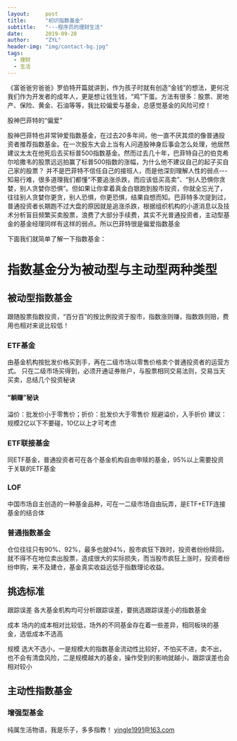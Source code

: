 ```yaml
---
layout:     post
title:      "初识指数基金"
subtitle:   "---程序员的理财生活"
date:       2019-09-28
author:     "ZYL"
header-img: "img/contact-bg.jpg"
tags:
  - 理财
  - 生活
---
```


《富爸爸穷爸爸》罗伯特开篇就讲到，作为孩子时就有创造“金钱”的想法，更何况我们作为开发者的成年人，更是想让钱生钱，“鸡”下蛋。方法有很多：股票、房地产、保险、黄金、石油等等，我比较偏爱与基金，总感觉基金的风险可控！

股神巴菲特的“偏爱”

  股神巴菲特也非常钟爱指数基金，在过去20多年间，他一直不厌其烦的像普通投资者推荐指数基金。在一次股东大会上当有人问道股神身后事会怎么处理，他居然建议太太在他死后去买标普500指数基金。然而过去几十年，巴菲特自己的伯克希尔哈撒韦的股票远远拍赢了标普500指数的涨幅，为什么他不建议自己的起子买自己家的股票？
  并不是巴菲特不信任自己的接班人，而是他深刻理解人性的弱点---知易行难，很多道理我们都懂“不要追涨杀跌，而应该低买高卖”、“别人恐惧你贪婪，别人贪婪你恐惧”。但如果让你拿着真金白银跑到股市投资，你就全忘光了，往往别人贪婪你更贪，别人恐惧，你更恐惧，结果自想而知。巴菲特多次提到过，普通投资者长期跑不过大盘的原因就是追涨杀跌，根据组织机构的小道消息以及技术分析盲目频繁买卖股票，浪费了大部分手续费，其实不光普通投资者，主动型基金的基金经理同样有这样的弱点。所以巴菲特很是偏爱指数基金

  下面我们就简单了解一下指数基金：

# 指数基金分为被动型与主动型两种类型
## 被动型指数基金
跟随股票指数投资，“百分百”的按比例投资于股市，指数涨则赚，指数跌则赔，费用也相对来说比较低！
### ETF基金
由基金机构按批发价格买到手，再在二级市场以零售价格卖个普通投资者的运营方式。
只在二级市场买得到，必须开通证券账户，与股票相同交易法则，交易当天买卖，总结几个投资秘诀
#### “躺赚”秘诀
溢价：批发价小于零售价；折价：批发价大于零售价
规避溢价，入手折价
建议：规模2亿以下不要碰，10亿以上才可考虑

### ETF联接基金
同ETF基金，普通投资者可在各个基金机构自由申赎的基金，95%以上需要投资于关联的ETF基金

### LOF
中国市场自主创造的一种基金品种，可在一二级市场自由玩弄，是ETF+ETF连接基金的结合体
### 普通指数基金
仓位往往只有90%、92%，最多也就94%，股市疯狂下跌时，投资者纷纷赎回，就不得不在地位卖出股票，造成很大的实际损失，而当股市疯狂上涨时，投资者纷纷申购，来不及建仓，基金真实收益远低于指数理论收益。

## 挑选标准
跟踪误差
各大基金机构均可分析跟踪误差，要挑选跟踪误差小的指数基金

成本
场内的成本相对比较低，场外的不同基金存在着一些差异，相同板块的基金，选低成本不选高

规模
选大不选小，一是规模大的指数基金流动性比较好，不怕买不进，卖不出，也不会有清盘风险，二是规模越大的基金，操作受到的影响就越小，跟踪误差也会相对较小
## 主动性指数基金
### 增强型基金



纯属生活物语，我是乐子，多多指教！
yingle1991@163.com